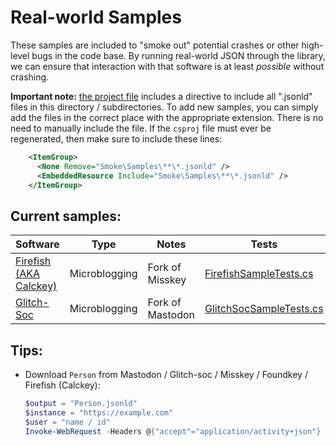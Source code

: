﻿# Real-world Samples

These samples are included to "smoke out" potential crashes or other high-level bugs in the code base.
By running real-world JSON through the library, we can ensure that interaction with that software is at least
*possible* without crashing.

**Important note:**
[the project file](../../ActivityPub.Types.Tests.csproj) includes a directive to include all ".jsonld" files in this directory / subdirectories.
To add new samples, you can simply add the files in the correct place with the appropriate extension.
There is no need to manually include the file.
If the `csproj` file must ever be regenerated, then make sure to include these lines:

```xml
    <ItemGroup>
      <None Remove="Smoke\Samples\**\*.jsonld" />
      <EmbeddedResource Include="Smoke\Samples\**\*.jsonld" />
    </ItemGroup>
```

## Current samples:

| Software                           | Type          | Notes            | Tests                                                        |
|------------------------------------|---------------|------------------|--------------------------------------------------------------|
| [Firefish (AKA Calckey)](Firefish) | Microblogging | Fork of Misskey  | [FirefishSampleTests.cs](Firefish/FirefishSampleTests.cs)    |
| [Glitch-Soc](GlitchSoc)            | Microblogging | Fork of Mastodon | [GlitchSocSampleTests.cs](GlitchSoc/GlitchSocSampleTests.cs) |

## Tips:

* Download `Person` from Mastodon / Glitch-soc / Misskey / Foundkey / Firefish (Calckey):
  ```powershell
  $output = "Person.jsonld"
  $instance = "https://example.com"
  $user = "name / id"
  Invoke-WebRequest -Headers @{"accept"="application/activity+json"} "$instance/users/$user" -OutFile $output -UseBasicParsing
  ```